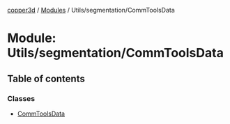 [copper3d](../README.md) / [Modules](../modules.md) / Utils/segmentation/CommToolsData

# Module: Utils/segmentation/CommToolsData

## Table of contents

### Classes

- [CommToolsData](../classes/Utils_segmentation_CommToolsData.CommToolsData.md)
